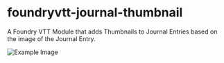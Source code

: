 # foundryvtt-journal-thumbnail
A Foundry VTT Module that adds Thumbnails to Journal Entries based on the image of the Journal Entry.

![Example Image](https://i.imgur.com/NnDMsH0.png)

